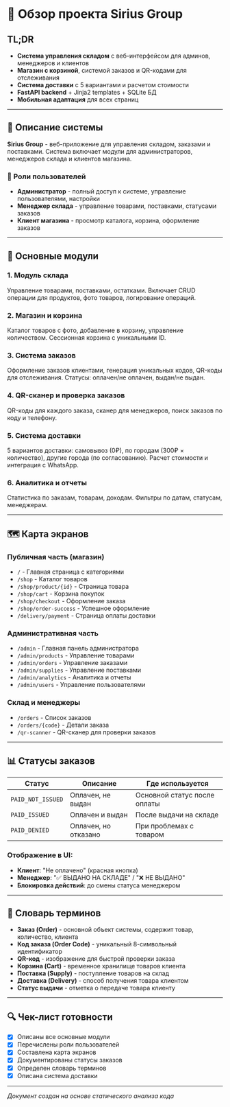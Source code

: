 # 🚀 Обзор проекта Sirius Group

## TL;DR
- **Система управления складом** с веб-интерфейсом для админов, менеджеров и клиентов
- **Магазин с корзиной**, системой заказов и QR-кодами для отслеживания
- **Система доставки** с 5 вариантами и расчетом стоимости
- **FastAPI backend** + Jinja2 templates + SQLite БД
- **Мобильная адаптация** для всех страниц

---

## 🎯 Описание системы

**Sirius Group** - веб-приложение для управления складом, заказами и поставками. Система включает модули для администраторов, менеджеров склада и клиентов магазина.

### 👥 Роли пользователей

- **Администратор** - полный доступ к системе, управление пользователями, настройки
- **Менеджер склада** - управление товарами, поставками, статусами заказов
- **Клиент магазина** - просмотр каталога, корзина, оформление заказов

---

## 🧩 Основные модули

### **1. Модуль склада** 
Управление товарами, поставками, остатками. Включает CRUD операции для продуктов, фото товаров, логирование операций.

### **2. Магазин и корзина**
Каталог товаров с фото, добавление в корзину, управление количеством. Сессионная корзина с уникальными ID.

### **3. Система заказов**
Оформление заказов клиентами, генерация уникальных кодов, QR-коды для отслеживания. Статусы: оплачен/не оплачен, выдан/не выдан.

### **4. QR-сканер и проверка заказов**
QR-коды для каждого заказа, сканер для менеджеров, поиск заказов по коду и телефону.

### **5. Система доставки**
5 вариантов доставки: самовывоз (0₽), по городам (300₽ × количество), другие города (по согласованию). Расчет стоимости и интеграция с WhatsApp.

### **6. Аналитика и отчеты**
Статистика по заказам, товарам, доходам. Фильтры по датам, статусам, менеджерам.

---

## 🗺️ Карта экранов

### **Публичная часть (магазин)**
- `/` - Главная страница с категориями
- `/shop` - Каталог товаров
- `/shop/product/{id}` - Страница товара
- `/shop/cart` - Корзина покупок
- `/shop/checkout` - Оформление заказа
- `/shop/order-success` - Успешное оформление
- `/delivery/payment` - Страница оплаты доставки

### **Административная часть**
- `/admin` - Главная панель администратора
- `/admin/products` - Управление товарами
- `/admin/orders` - Управление заказами
- `/admin/supplies` - Управление поставками
- `/admin/analytics` - Аналитика и отчеты
- `/admin/users` - Управление пользователями

### **Склад и менеджеры**
- `/orders` - Список заказов
- `/orders/{code}` - Детали заказа
- `/qr-scanner` - QR-сканер для проверки заказов

---

## 📊 Статусы заказов

| Статус | Описание | Где используется |
|--------|----------|------------------|
| `PAID_NOT_ISSUED` | Оплачен, не выдан | Основной статус после оплаты |
| `PAID_ISSUED` | Оплачен и выдан | После выдачи на складе |
| `PAID_DENIED` | Оплачен, но отказано | При проблемах с товаром |

### **Отображение в UI:**
- **Клиент**: "Не оплачено" (красная кнопка)
- **Менеджер**: "✅ ВЫДАНО НА СКЛАДЕ" / "❌ НЕ ВЫДАНО"
- **Блокировка действий**: до смены статуса менеджером

---

## 📝 Словарь терминов

- **Заказ (Order)** - основной объект системы, содержит товар, количество, клиента
- **Код заказа (Order Code)** - уникальный 8-символьный идентификатор
- **QR-код** - изображение для быстрой проверки заказа
- **Корзина (Cart)** - временное хранилище товаров клиента
- **Поставка (Supply)** - поступление товаров на склад
- **Доставка (Delivery)** - способ получения товара клиентом
- **Статус выдачи** - отметка о передаче товара клиенту

---

## 🔍 Чек-лист готовности

- [x] Описаны все основные модули
- [x] Перечислены роли пользователей  
- [x] Составлена карта экранов
- [x] Документированы статусы заказов
- [x] Определен словарь терминов
- [x] Описана система доставки

---

*Документ создан на основе статического анализа кода*
